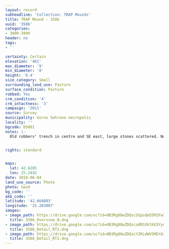 ```yaml
---
layout: record
subheadline: 'Collection: TRAP Mounds'
title: TRAP Mound - 3586
uuid: '3586'
categories:
- 3000-3999
header: no
tags:
- ''

certainty: Certain
elevation: '461'
max_diameter: '9'
min_diameter: '8'
height: '0.4'
size_category: Small
surrounding_land_use: Pasture
surface_condition: Pasture
robbed: Yes
crm_condition: '4'
crm_intactness: '3'
campaign: '2011'
source: Survey
municipality: Gorno Sahrane necropolis
locality: ''
bgcode: DS001
notes: |-
  Old robbers' trench in centre and SE east, large stones scattered. No new robbers' trenchs.


rights: standard


maps:
  lat: 42.6285
  lon: 25.2442
date: 2018-06-04
land_use_source: Photo
photo: Good
bg_code: ''
akb_code: ''
latitude: '42.664883'
longitude: '25.203807'
images:
- image_path: https://drive.google.com/uc?id=0B3Rg88wZDQscSGpsQm55M1FwSXM
  title: 3586_Overview_N.dng
- image_path: https://drive.google.com/uc?id=0B3Rg88wZDQsca0RSVklKU3YydjQ
  title: 3586_Detail_RT2.dng
- image_path: https://drive.google.com/uc?id=0B3Rg88wZDQscY2RidWV5MEt6ZEk
  title: 3586_Detail_RT1.dng
---
```

